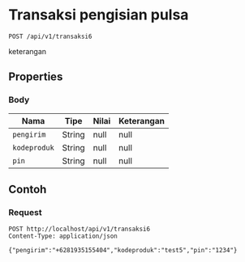 # Transaksi pengisian pulsa
```http
POST /api/v1/transaksi6
```
keterangan
## Properties
### Body
Nama | Tipe | Nilai | Keterangan
--- | --- | --- | ---
<code>pengirim</code> | String | null | null
<code>kodeproduk</code> | String | null | null
<code>pin</code> | String | null | null
## Contoh
### Request
```http
POST http://localhost/api/v1/transaksi6
Content-Type: application/json

{"pengirim":"+6281935155404","kodeproduk":"test5","pin":"1234"}


```
